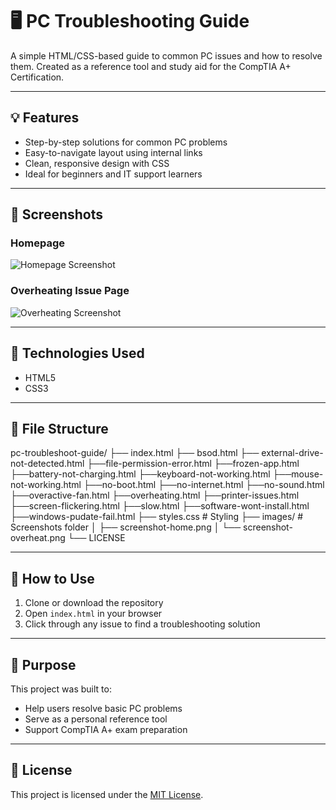# 🖥️ PC Troubleshooting Guide

A simple HTML/CSS-based guide to common PC issues and how to resolve them. Created as a reference tool and study aid for the CompTIA A+ Certification.

---

## 💡 Features

- Step-by-step solutions for common PC problems  
- Easy-to-navigate layout using internal links  
- Clean, responsive design with CSS  
- Ideal for beginners and IT support learners

---

## 📸 Screenshots

### Homepage
![Homepage Screenshot](images/screenshot-home.png)

### Overheating Issue Page
![Overheating Screenshot](images/screenshot-overheat.png)

---

## 🧩 Technologies Used

- HTML5  
- CSS3  

---

## 📂 File Structure

pc-troubleshoot-guide/
├── index.html 
├── bsod.html 
├── external-drive-not-detected.html 
├──file-permission-error.html
├──frozen-app.html
├──battery-not-charging.html
├──keyboard-not-working.html
├──mouse-not-working.html
├──no-boot.html
├──no-internet.html
├──no-sound.html
├──overactive-fan.html
├──overheating.html
├──printer-issues.html
├──screen-flickering.html
├──slow.html
├──software-wont-install.html
├──windows-pudate-fail.html
├── styles.css # Styling
├── images/ # Screenshots folder
│ ├── screenshot-home.png
│ └── screenshot-overheat.png
└── LICENSE

---

## 🚀 How to Use

1. Clone or download the repository  
2. Open `index.html` in your browser  
3. Click through any issue to find a troubleshooting solution  

---

## 🧠 Purpose

This project was built to:
- Help users resolve basic PC problems
- Serve as a personal reference tool
- Support CompTIA A+ exam preparation

---

## 📜 License

This project is licensed under the [MIT License](LICENSE).
